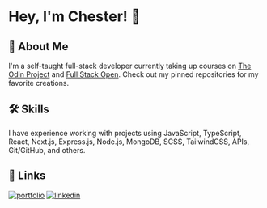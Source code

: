 <!--
**renchester/renchester** is a ✨ _special_ ✨ repository because its `README.md` (this file) appears on your GitHub profile.

Here are some ideas to get you started:

- 🔭 I’m currently working on ...
- 🌱 I’m currently learning ...
- 👯 I’m looking to collaborate on ...
- 🤔 I’m looking for help with ...
- 💬 Ask me about ...
- 📫 How to reach me: ...
- 😄 Pronouns: ...
- ⚡ Fun fact: ...
-->
# Hey, I'm Chester! 👋

## 🚀 About Me
I'm a self-taught full-stack developer currently taking up courses on [The Odin Project](https://theodinproject.com/) and [Full Stack Open](https://fullstackopen.com/en/). Check out my pinned repositories for my favorite creations.

## 🛠 Skills
I have experience working with projects using JavaScript, TypeScript, React, Next.js, Express.js, Node.js, MongoDB, SCSS, TailwindCSS, APIs, Git/GitHub, and others.

## 🔗 Links
[![portfolio](https://img.shields.io/badge/my_portfolio-000?style=for-the-badge&logo=ko-fi&logoColor=white)](https://renchester.vercel.app/)
[![linkedin](https://img.shields.io/badge/linkedin-0A66C2?style=for-the-badge&logo=linkedin&logoColor=white)](https://www.linkedin.com/in/renchesterramos/)

